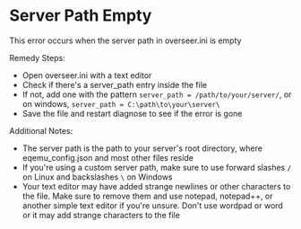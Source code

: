 # Server Path Empty

This error occurs when the server path in overseer.ini is empty

Remedy Steps:

- Open overseer.ini with a text editor
- Check if there's a server_path entry inside the file
- If not, add one with the pattern `server_path = /path/to/your/server/`, or on windows, `server_path = C:\path\to\your\server\`
- Save the file and restart diagnose to see if the error is gone

Additional Notes:

- The server path is the path to your server's root directory, where eqemu_config.json and most other files reside
- If you're using a custom server path, make sure to use forward slashes `/` on Linux and backslashes `\` on Windows
- Your text editor may have added strange newlines or other characters to the file. Make sure to remove them and use notepad, notepad++, or another simple text editor if you're unsure. Don't use wordpad or word or it may add strange characters to the file 